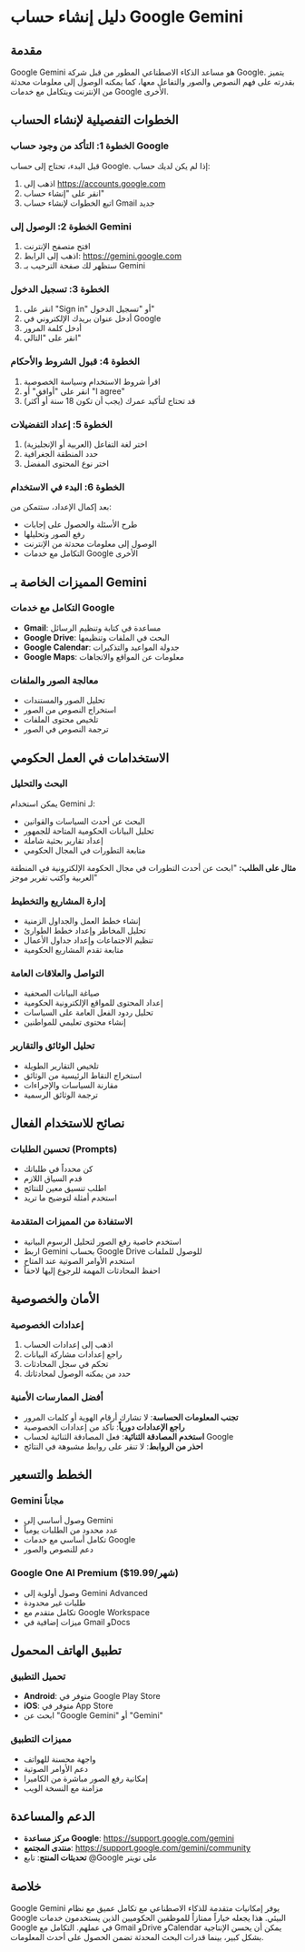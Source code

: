 # دليل إنشاء حساب Google Gemini

## مقدمة
Google Gemini هو مساعد الذكاء الاصطناعي المطور من قبل شركة Google. يتميز بقدرته على فهم النصوص والصور والتفاعل معها، كما يمكنه الوصول إلى معلومات محدثة من الإنترنت ويتكامل مع خدمات Google الأخرى.

## الخطوات التفصيلية لإنشاء الحساب

### الخطوة 1: التأكد من وجود حساب Google
قبل البدء، تحتاج إلى حساب Google. إذا لم يكن لديك حساب:
1. اذهب إلى https://accounts.google.com
2. انقر على "إنشاء حساب"
3. اتبع الخطوات لإنشاء حساب Gmail جديد

### الخطوة 2: الوصول إلى Gemini
1. افتح متصفح الإنترنت
2. اذهب إلى الرابط: https://gemini.google.com
3. ستظهر لك صفحة الترحيب بـ Gemini

### الخطوة 3: تسجيل الدخول
1. انقر على "Sign in" أو "تسجيل الدخول"
2. أدخل عنوان بريدك الإلكتروني في Google
3. أدخل كلمة المرور
4. انقر على "التالي"

### الخطوة 4: قبول الشروط والأحكام
1. اقرأ شروط الاستخدام وسياسة الخصوصية
2. انقر على "أوافق" أو "I agree"
3. قد تحتاج لتأكيد عمرك (يجب أن تكون 18 سنة أو أكثر)

### الخطوة 5: إعداد التفضيلات
1. اختر لغة التفاعل (العربية أو الإنجليزية)
2. حدد المنطقة الجغرافية
3. اختر نوع المحتوى المفضل

### الخطوة 6: البدء في الاستخدام
بعد إكمال الإعداد، ستتمكن من:
- طرح الأسئلة والحصول على إجابات
- رفع الصور وتحليلها
- الوصول إلى معلومات محدثة من الإنترنت
- التكامل مع خدمات Google الأخرى

## المميزات الخاصة بـ Gemini

### التكامل مع خدمات Google
- **Gmail**: مساعدة في كتابة وتنظيم الرسائل
- **Google Drive**: البحث في الملفات وتنظيمها
- **Google Calendar**: جدولة المواعيد والتذكيرات
- **Google Maps**: معلومات عن المواقع والاتجاهات

### معالجة الصور والملفات
- تحليل الصور والمستندات
- استخراج النصوص من الصور
- تلخيص محتوى الملفات
- ترجمة النصوص في الصور

## الاستخدامات في العمل الحكومي

### البحث والتحليل
يمكن استخدام Gemini لـ:
- البحث عن أحدث السياسات والقوانين
- تحليل البيانات الحكومية المتاحة للجمهور
- إعداد تقارير بحثية شاملة
- متابعة التطورات في المجال الحكومي

**مثال على الطلب:**
"ابحث عن أحدث التطورات في مجال الحكومة الإلكترونية في المنطقة العربية واكتب تقرير موجز"

### إدارة المشاريع والتخطيط
- إنشاء خطط العمل والجداول الزمنية
- تحليل المخاطر وإعداد خطط الطوارئ
- تنظيم الاجتماعات وإعداد جداول الأعمال
- متابعة تقدم المشاريع الحكومية

### التواصل والعلاقات العامة
- صياغة البيانات الصحفية
- إعداد المحتوى للمواقع الإلكترونية الحكومية
- تحليل ردود الفعل العامة على السياسات
- إنشاء محتوى تعليمي للمواطنين

### تحليل الوثائق والتقارير
- تلخيص التقارير الطويلة
- استخراج النقاط الرئيسية من الوثائق
- مقارنة السياسات والإجراءات
- ترجمة الوثائق الرسمية

## نصائح للاستخدام الفعال

### تحسين الطلبات (Prompts)
- كن محدداً في طلباتك
- قدم السياق اللازم
- اطلب تنسيق معين للنتائج
- استخدم أمثلة لتوضيح ما تريد

### الاستفادة من المميزات المتقدمة
- استخدم خاصية رفع الصور لتحليل الرسوم البيانية
- اربط Gemini بحساب Google Drive للوصول للملفات
- استخدم الأوامر الصوتية عند المتاح
- احفظ المحادثات المهمة للرجوع إليها لاحقاً

## الأمان والخصوصية

### إعدادات الخصوصية
1. اذهب إلى إعدادات الحساب
2. راجع إعدادات مشاركة البيانات
3. تحكم في سجل المحادثات
4. حدد من يمكنه الوصول لمحادثاتك

### أفضل الممارسات الأمنية
- **تجنب المعلومات الحساسة**: لا تشارك أرقام الهوية أو كلمات المرور
- **راجع الإعدادات دورياً**: تأكد من إعدادات الخصوصية
- **استخدم المصادقة الثنائية**: فعل المصادقة الثنائية لحساب Google
- **احذر من الروابط**: لا تنقر على روابط مشبوهة في النتائج

## الخطط والتسعير

### Gemini مجاناً
- وصول أساسي إلى Gemini
- عدد محدود من الطلبات يومياً
- تكامل أساسي مع خدمات Google
- دعم للنصوص والصور

### Google One AI Premium ($19.99/شهر)
- وصول أولوية إلى Gemini Advanced
- طلبات غير محدودة
- تكامل متقدم مع Google Workspace
- ميزات إضافية في Gmail وDocs

## تطبيق الهاتف المحمول

### تحميل التطبيق
- **Android**: متوفر في Google Play Store
- **iOS**: متوفر في App Store
- ابحث عن "Google Gemini" أو "Gemini"

### مميزات التطبيق
- واجهة محسنة للهواتف
- دعم الأوامر الصوتية
- إمكانية رفع الصور مباشرة من الكاميرا
- مزامنة مع النسخة الويب

## الدعم والمساعدة
- **مركز مساعدة Google**: https://support.google.com/gemini
- **منتدى المجتمع**: https://support.google.com/gemini/community
- **تحديثات المنتج**: تابع @Google على تويتر

## خلاصة
Google Gemini يوفر إمكانيات متقدمة للذكاء الاصطناعي مع تكامل عميق مع نظام Google البيئي. هذا يجعله خياراً ممتازاً للموظفين الحكوميين الذين يستخدمون خدمات Google في عملهم. التكامل مع Gmail وDrive وCalendar يمكن أن يحسن الإنتاجية بشكل كبير، بينما قدرات البحث المحدثة تضمن الحصول على أحدث المعلومات.

